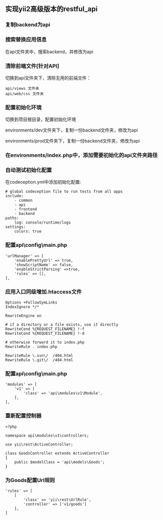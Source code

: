 ## 实现yii2高级版本的restful_api

### 复制backend为api

### 搜索替换应用信息

在api文件夹中，搜索backend，并修改为api

### 清除前端文件[针对API]

切换到api文件夹下，清除无用的前端文件：
```
api/views 文件夹
api/web/css 文件夹
```

### 配置初始化环境

切换到项目根目录，配置初始化环境

environments/dev文件夹下，复制一份backend文件夹，修改为api

environments/prod文件夹下，复制一份backend文件夹，修改为api

### 在environments/index.php中，添加需要初始化的api文件夹路径

### 自动测试初始化配置

在codeception.yml中添加初始化配置:
```
# global codeception file to run tests from all apps
include:
    - common
    - api
    - frontend
    - backend
paths:
    log: console/runtime/logs
settings:
    colors: true
```

### 配置api\config\main.php
```
'urlManager' => [
    'enablePrettyUrl' => true,
    'showScriptName' => false,
    'enableStrictParsing' =>true,
    'rules' => [],
],
```

### 应用入口同级增加.htaccess文件
```
Options +FollowSymLinks
IndexIgnore */*

RewriteEngine on

# if a directory or a file exists, use it directly
RewriteCond %{REQUEST_FILENAME} !-f
RewriteCond %{REQUEST_FILENAME} !-d

# otherwise forward it to index.php
RewriteRule . index.php

RewriteRule \.svn\/  /404.html
RewriteRule \.git\/  /404.html
```

### 配置api\config\main.php
```
'modules' => [
    'v1' => [
        'class' => 'api\modules\v1\Module',
    ],
],
```

### 重新配置控制器
```
<?php

namespace api\modules\v1\controllers;

use yii\rest\ActiveController;

class GoodsController extends ActiveController
{
    public $modelClass = 'api\models\Goods';
}
```

### 为Goods配置Url规则
```
'rules' => [
    [
        'class' => 'yii\rest\UrlRule',
        'controller' => ['v1/goods']
    ],
]
```